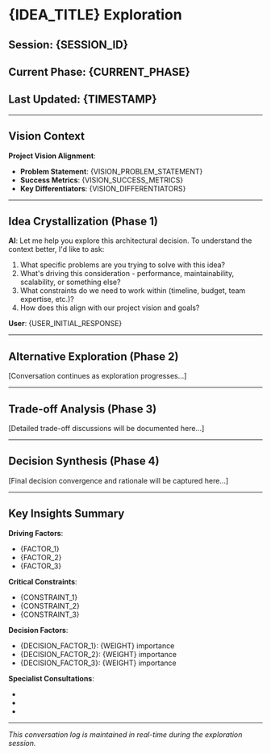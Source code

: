 # {IDEA_TITLE} Exploration

## Session: {SESSION_ID}
## Current Phase: {CURRENT_PHASE}
## Last Updated: {TIMESTAMP}

---

## Vision Context

**Project Vision Alignment**:
- **Problem Statement**: {VISION_PROBLEM_STATEMENT}
- **Success Metrics**: {VISION_SUCCESS_METRICS}
- **Key Differentiators**: {VISION_DIFFERENTIATORS}

---

## Idea Crystallization (Phase 1)

**AI**: Let me help you explore this architectural decision. To understand the context better, I'd like to ask:

1. What specific problems are you trying to solve with this idea?
2. What's driving this consideration - performance, maintainability, scalability, or something else?
3. What constraints do we need to work within (timeline, budget, team expertise, etc.)?
4. How does this align with our project vision and goals?

**User**: {USER_INITIAL_RESPONSE}

---

## Alternative Exploration (Phase 2)

[Conversation continues as exploration progresses...]

---

## Trade-off Analysis (Phase 3)

[Detailed trade-off discussions will be documented here...]

---

## Decision Synthesis (Phase 4)

[Final decision convergence and rationale will be captured here...]

---

## Key Insights Summary

**Driving Factors**:
- {FACTOR_1}
- {FACTOR_2}
- {FACTOR_3}

**Critical Constraints**:
- {CONSTRAINT_1}
- {CONSTRAINT_2}
- {CONSTRAINT_3}

**Decision Factors**:
- {DECISION_FACTOR_1}: {WEIGHT} importance
- {DECISION_FACTOR_2}: {WEIGHT} importance
- {DECISION_FACTOR_3}: {WEIGHT} importance

**Specialist Consultations**:
- [{AGENT_1}]: {CONSULTATION_SUMMARY_1}
- [{AGENT_2}]: {CONSULTATION_SUMMARY_2}
- [{AGENT_3}]: {CONSULTATION_SUMMARY_3}

---

*This conversation log is maintained in real-time during the exploration session.*